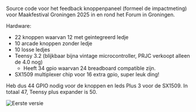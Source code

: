 Source code voor het feedback knoppenpaneel (formeel de impactmeting) voor Maakfestival Groningen 2025 in en rond het Forum in Groningen.

Hardware:
  - 22 knoppen waarvan 12 met geintegreerd ledje
  - 10 arcade knoppen zonder ledje
  - 10 losse ledjes
  - Teensy 3.2 (blijkbaar bijna vintage microcontroller, PRJC verkoopt alleen de 4.0 nog)
    - Heeft 34 gpio waarvan 24 breadboard compatible zijn.
  - SX1509 multiplexer chip voor 16 extra gpio, super leuk ding!

Heb dus 44 GPIO nodig voor de knoppen en leds Plus 3 voor de SX1509. In totaal 47, Teensy plus expander is 50.

![Eerste versie](https://github.com/HermanKopinga/maakfestival-impactmeting/blob/main/eerste.jpg)
